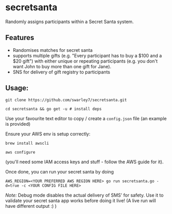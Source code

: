 # secretsanta
Randomly assigns participants within a Secret Santa system.

## Features

* Randomises matches for secret santa
* supports multiple gifts (e.g. "Every participant has to buy a $100 and a $20 gift") with either unique or repeating participants (e.g. you don't want John to buy more than one gift for Jane).
* SNS for delivery of gift registry to participants

## Usage:

`git clone https://github.com/swarley7/secretsanta.git`

`cd secretsanta && go get -u # install deps`

Use your favourite text editor to copy / create a `config.json` file (an example is provided)

Ensure your AWS env is setup correctly:

`brew install awscli`

`aws configure`

(you'll need some IAM access keys and stuff - follow the AWS guide for it).

Once done, you can run your secret santa by doing

`AWS_REGION=<YOUR PREFERRED AWS REGION HERE> go run secretsanta.go -d=true -c <YOUR CONFIG FILE HERE>`

*Note:* Debug mode disables the actual delivery of SMS' for safety. Use it to validate your secret santa app works before doing it live! (A live run will have different output :) )
